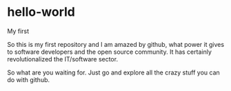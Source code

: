 # hello-world
My first 

So this is my first repository and I am amazed by github, what power it gives to software developers and the open source community. It has certainly revolutionalized the IT/software sector.

So what are you waiting for. Just go and explore all the crazy stuff you can do with github.
